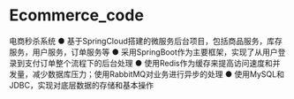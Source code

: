 # Ecommerce_code
电商秒杀系统
●	基于SpringCloud搭建的微服务后台项目，包括商品服务，库存服务，用户服务，订单服务等
●	采用SpringBoot作为主要框架，实现了从用户登录到支付订单整个流程下的后台处理
●	使用Redis作为缓存来提高访问速度和并发量，减少数据库压力；使用RabbitMQ对业务进行异步的处理
●	使用MySQL和JDBC，实现对底层数据的存储和基本操作





